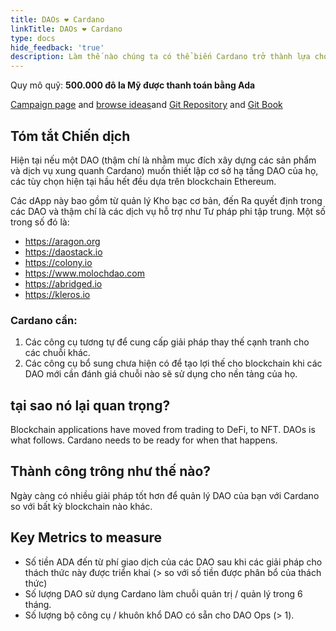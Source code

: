 ```yaml
---
title: DAOs ❤ Cardano
linkTitle: DAOs ❤ Cardano
type: docs
hide_feedback: 'true'
description: Làm thế nào chúng ta có thể biến Cardano trở thành lựa chọn hàng đầu cho các DAO tự quản lý?
---
```


Quy mô quỹ: **500.000 đô la Mỹ được thanh toán bằng Ada**

[Campaign page](https://cardano.ideascale.com/a/campaign-home/26237) and [browse ideas](https://cardano.ideascale.com/a/ideas/top/campaign-filter/byids/campaigns/26237/stage/unspecified)and [Git Repository](https://github.com/Catalyst-Challenges/F7-DAOs-Love-Cardano) and [Git Book](https://quality-assurance-dao.gitbook.io/catalyst-fund-7-challenges/fund-7/daos-love-cardano)

## Tóm tắt Chiến dịch

Hiện tại nếu một DAO (thậm chí là nhằm mục đích xây dựng các sản phẩm và dịch vụ xung quanh Cardano) muốn thiết lập cơ sở hạ tầng DAO của họ, các tùy chọn hiện tại hầu hết đều dựa trên blockchain Ethereum.

Các dApp này bao gồm từ quản lý Kho bạc cơ bản, đến Ra quyết định trong các DAO và thậm chí là các dịch vụ hỗ trợ như Tư pháp phi tập trung. Một số trong số đó là:

- https://aragon.org
- https://daostack.io
- https://colony.io
- https://www.molochdao.com
- https://abridged.io
- https://kleros.io

### Cardano cần:

1. Các công cụ tương tự để cung cấp giải pháp thay thế cạnh tranh cho các chuỗi khác.
2. Các công cụ bổ sung chưa hiện có để tạo lợi thế cho blockchain khi các DAO mới cần đánh giá chuỗi nào sẽ sử dụng cho nền tảng của họ.

## tại sao nó lại quan trọng?

Blockchain applications have moved from trading to DeFi, to NFT. DAOs is what follows. Cardano needs to be ready for when that happens.

## Thành công trông như thế nào?

Ngày càng có nhiều giải pháp tốt hơn để quản lý DAO của bạn với Cardano so với bất kỳ blockchain nào khác.

## Key Metrics to measure

- Số tiền ADA đến từ phí giao dịch của các DAO sau khi các giải pháp cho thách thức này được triển khai (&gt; so với số tiền được phân bổ của thách thức)
- Số lượng DAO sử dụng Cardano làm chuỗi quản trị / quản lý trong 6 tháng.
- Số lượng bộ công cụ / khuôn khổ DAO có sẵn cho DAO Ops (&gt; 1).
